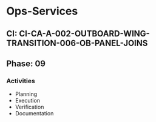 # Ops-Services

## CI: CI-CA-A-002-OUTBOARD-WING-TRANSITION-006-OB-PANEL-JOINS
## Phase: 09

### Activities
- Planning
- Execution
- Verification
- Documentation

